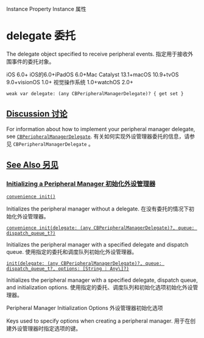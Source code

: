 Instance Property Instance 属性

# delegate 委托

The delegate object specified to receive peripheral events.
指定用于接收外围事件的委托对象。

iOS 6.0+ iOS的6.0+iPadOS 6.0+Mac Catalyst 13.1+macOS 10.9+tvOS 9.0+visionOS 1.0+ 视觉操作系统 1.0+watchOS 2.0+

```
weak var delegate: (any CBPeripheralManagerDelegate)? { get set }
```



## [Discussion 讨论](https://developer.apple.com/documentation/corebluetooth/cbperipheralmanager/delegate#Discussion)

For information about how to implement your peripheral manager delegate, see [`CBPeripheralManagerDelegate`](https://developer.apple.com/documentation/corebluetooth/cbperipheralmanagerdelegate).
有关如何实现外设管理器委托的信息，请参见 `CBPeripheralManagerDelegate` 。



## [See Also 另见](https://developer.apple.com/documentation/corebluetooth/cbperipheralmanager/delegate#see-also)

### [Initializing a Peripheral Manager 初始化外设管理器](https://developer.apple.com/documentation/corebluetooth/cbperipheralmanager/delegate#Initializing-a-Peripheral-Manager)

[`convenience init()`](https://developer.apple.com/documentation/corebluetooth/cbperipheralmanager/init())

Initializes the peripheral manager without a delegate.
在没有委托的情况下初始化外设管理器。

[`convenience init(delegate: (any CBPeripheralManagerDelegate)?, queue: dispatch_queue_t?)`](https://developer.apple.com/documentation/corebluetooth/cbperipheralmanager/init(delegate:queue:))

Initializes the peripheral manager with a specified delegate and dispatch queue.
使用指定的委托和调度队列初始化外设管理器。

[`init(delegate: (any CBPeripheralManagerDelegate)?, queue: dispatch_queue_t?, options: [String : Any\]?)`](https://developer.apple.com/documentation/corebluetooth/cbperipheralmanager/init(delegate:queue:options:))

Initializes the peripheral manager with a specified delegate, dispatch queue, and initialization options.
使用指定的委托、调度队列和初始化选项初始化外设管理器。



Peripheral Manager Initialization Options
外设管理器初始化选项

Keys used to specify options when creating a peripheral manager.
用于在创建外设管理器时指定选项的键。
